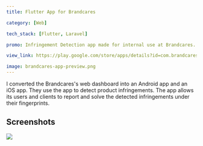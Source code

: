 ```yaml
---
title: Flutter App for Brandcares

category: [Web]

tech_stack: [Flutter, Laravel]

promo: Infringement Detection app made for internal use at Brandcares.

view_link: https://play.google.com/store/apps/details?id=com.brandcares.brandcares

image: brandcares-app-preview.png
---
```


I converted the Brandcares's web dashboard into an Android app and an iOS app. They use the app to detect product infringements. The app allows its users and clients to report and solve the detected infringements under their fingerprints.

## Screenshots

![](//images/projects/brandcares-app.png)
